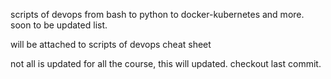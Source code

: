 scripts of devops from bash to python to docker-kubernetes and more. soon to be updated list.

will be attached to scripts of devops cheat sheet

not all is updated for all the course, this will updated. checkout last commit.
